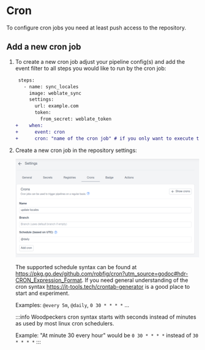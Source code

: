 # Cron

To configure cron jobs you need at least push access to the repository.

## Add a new cron job

1. To create a new cron job adjust your pipeline config(s) and add the event filter to all steps you would like to run by the cron job:

   ```diff
    steps:
      - name: sync_locales
        image: weblate_sync
        settings:
          url: example.com
          token:
            from_secret: weblate_token
   +    when:
   +      event: cron
   +      cron: "name of the cron job" # if you only want to execute this step by a specific cron job
   ```

2. Create a new cron job in the repository settings:

   ![cron settings](./cron-settings.png)

   The supported schedule syntax can be found at <https://pkg.go.dev/github.com/robfig/cron?utm_source=godoc#hdr-CRON_Expression_Format>. If you need general understanding of the cron syntax <https://it-tools.tech/crontab-generator> is a good place to start and experiment.

   Examples: `@every 5m`, `@daily`, `0 30 * * * *` ...

   :::info
   Woodpeckers cron syntax starts with seconds instead of minutes as used by most linux cron schedulers.

   Example: "At minute 30 every hour" would be `0 30 * * * *` instead of `30 * * * *`
   :::
